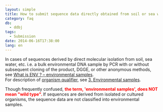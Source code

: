 ```yaml
---
layout: simple
title: How to submit sequence data directly obtained from soil or sea water?
category: faq
db:
  - ddbj
tags: 
  - Submission
date: 2014-06-16T17:38:00
lang: en
---
```




<p>In cases of sequences derived by direct molecular isolation from soil, sea water, etc. i.e. a bulk environmental DNA sample by PCR with or without subsequent cloning of the product, DGGE, or other anonymous methods, see <a href="/ddbj/env-e.html">What is ENV ? – environmental samples</a>. <br>For description of <a href="/ddbj/organism-e.html">organism qualifier</a>, see <a href="/ddbj/organism-e.html#env">3. Environmental samples</a>. </p>
<p>Though frequently confused, <span style="color: #ff0000; font-weight:bold">the term, 'environmental samples', does NOT mean "wild type". </span> If sequences are derived from isolated or cultured organisms, the sequence data are not classified into environmental samples. </p>
